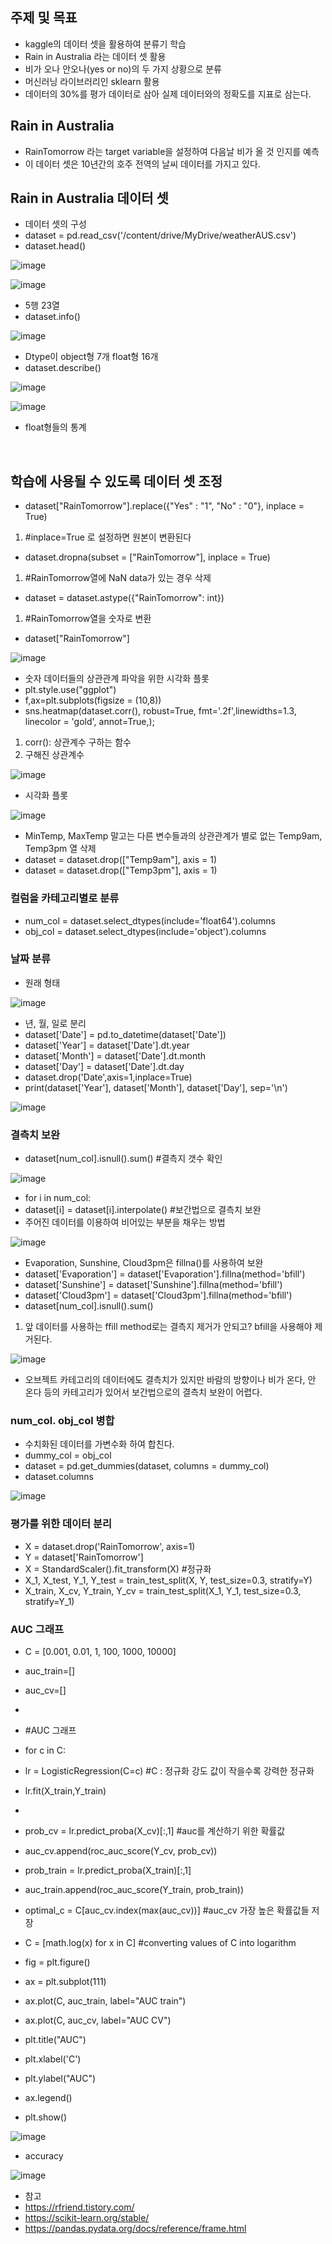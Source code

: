 ## 주제 및 목표

- kaggle의 데이터 셋을 활용하여 분류기 학습
- Rain in Australia 라는 데이터 셋 활용
- 비가 오나 안오나(yes or no)의 두 가지 상황으로 분류
- 머신러닝 라이브러리인 sklearn 활용
- 데이터의 30%를 평가 데이터로 삼아 실제 데이터와의 정확도를 지표로 삼는다.

## Rain in Australia

-  RainTomorrow 라는 target variable을 설정하여 다음날 비가 올 것 인지를 예측
-  이 데이터 셋은 10년간의 호주 전역의 날씨 데이터를 가지고 있다.

## Rain in Australia 데이터 셋

- 데이터 셋의 구성
- dataset = pd.read_csv('/content/drive/MyDrive/weatherAUS.csv')
- dataset.head()
 
 ![image](https://user-images.githubusercontent.com/77203609/131076170-7ed1b501-23ef-45f3-ade9-1429a67c6bbe.png)
 
 ![image](https://user-images.githubusercontent.com/77203609/131079544-ed38c7f6-412e-4f65-b74b-67d76f6926ee.png)
 
 - 5행 23열
 - dataset.info()

![image](https://user-images.githubusercontent.com/77203609/131078892-97e406bc-ddc7-4cae-a4bd-f5b3131d28e8.png)

- Dtype이 object형 7개 float형 16개
- dataset.describe()

![image](https://user-images.githubusercontent.com/77203609/131079656-00dafe8b-2fd0-48eb-82ce-127722077db7.png)

![image](https://user-images.githubusercontent.com/77203609/131079701-ea3a5dbf-23ea-42af-bc3c-97b2dced7fdd.png)

- float형들의 통계

<br>

## 학습에 사용될 수 있도록 데이터 셋 조정

- dataset["RainTomorrow"].replace({"Yes" : "1", "No" : "0"}, inplace = True) 
1. #inplace=True 로 설정하면 원본이 변환된다
- dataset.dropna(subset = ["RainTomorrow"], inplace = True) 
1. #RainTomorrow열에 NaN data가 있는 경우 삭제 
- dataset = dataset.astype({"RainTomorrow": int}) 
1. #RainTomorrow열을 숫자로 변환
- dataset["RainTomorrow"]

![image](https://user-images.githubusercontent.com/77203609/131077545-3ea49f11-96f2-4ecb-8d2c-a366b8219d05.png)

- 숫자 데이터들의 상관관계 파악을 위한 시각화 플롯
- plt.style.use("ggplot")
- f,ax=plt.subplots(figsize = (10,8))
- sns.heatmap(dataset.corr(), robust=True, fmt='.2f',linewidths=1.3, linecolor = 'gold', annot=True,); 
1. corr(): 상관계수 구하는 함수
2. 구해진 상관계수

![image](https://user-images.githubusercontent.com/77203609/131081653-eba15052-a3c3-4693-84df-2d8202b97649.png)

- 시각화 플롯

![image](https://user-images.githubusercontent.com/77203609/131081748-aa83397e-3119-43a8-bb0d-b191fa25a6cf.png)

- MinTemp, MaxTemp 말고는 다른 변수들과의 상관관계가 별로 없는 Temp9am, Temp3pm 열 삭제
- dataset = dataset.drop(["Temp9am"], axis = 1)
- dataset = dataset.drop(["Temp3pm"], axis = 1)

### 컬럼을 카테고리별로 분류
- num_col = dataset.select_dtypes(include='float64').columns 
- obj_col = dataset.select_dtypes(include='object').columns

### 날짜 분류

- 원래 형태

![image](https://user-images.githubusercontent.com/77203609/131085969-9b9f45ba-eb85-486d-8af6-c3075a546c27.png)

- 년, 월, 일로 분리
- dataset['Date'] = pd.to_datetime(dataset['Date'])
- dataset['Year'] = dataset['Date'].dt.year
- dataset['Month'] = dataset['Date'].dt.month
- dataset['Day'] = dataset['Date'].dt.day
- dataset.drop('Date',axis=1,inplace=True)
- print(dataset['Year'], dataset['Month'], dataset['Day'], sep='\n')

![image](https://user-images.githubusercontent.com/77203609/131086243-b1fdea17-2276-4692-884f-9803b149126a.png)

### 결측치 보완

- dataset[num_col].isnull().sum() #결측지 갯수 확인

![image](https://user-images.githubusercontent.com/77203609/131086891-4beb9fe1-a982-4963-bd23-547ca0f6d7d4.png)

- for i in num_col:
-   dataset[i] = dataset[i].interpolate() #보간법으로 결측치 보완
- 주어진 데이터를 이용하여 비어있는 부분을 채우는 방법

![image](https://user-images.githubusercontent.com/77203609/131087159-556c0185-f343-44d9-81d2-0f6e7a2383c7.png)

- Evaporation, Sunshine, Cloud3pm은 fillna()를 사용하여 보완
- dataset['Evaporation'] = dataset['Evaporation'].fillna(method='bfill')  
- dataset['Sunshine'] = dataset['Sunshine'].fillna(method='bfill')
- dataset['Cloud3pm'] = dataset['Cloud3pm'].fillna(method='bfill')
- dataset[num_col].isnull().sum()
1. 앞 데이터를 사용하는 ffill method로는 결측지 제거가 안되고? bfill을 사용해야 제거된다.

![image](https://user-images.githubusercontent.com/77203609/131087505-624af6e1-d433-4848-b83a-e01deb236436.png)

- 오브젝트 카테고리의 데이터에도 결측치가 있지만 바람의 방향이나 비가 온다, 안 온다 등의 카테고리가 있어서 보간법으로의 결측치 보완이 어렵다.

### num_col. obj_col 병합

- 수치화된 데이터를 가변수화 하여 합친다.
- dummy_col = obj_col
- dataset = pd.get_dummies(dataset, columns = dummy_col)
- dataset.columns

![image](https://user-images.githubusercontent.com/77203609/131088266-d0e47960-561a-400a-ad55-5eca98f5b7ae.png)

### 평가를 위한 데이터 분리

- X = dataset.drop('RainTomorrow', axis=1)
- Y = dataset['RainTomorrow']
- X = StandardScaler().fit_transform(X) #정규화
- X_1, X_test, Y_1, Y_test = train_test_split(X, Y, test_size=0.3, stratify=Y)
- X_train, X_cv, Y_train, Y_cv = train_test_split(X_1, Y_1, test_size=0.3, stratify=Y_1)

### AUC 그래프

- C = [0.001, 0.01, 1, 100, 1000, 10000] 
- auc_train=[]
- auc_cv=[]
-
- #AUC 그래프
- for c in C:
-   lr = LogisticRegression(C=c) #C : 정규화 강도 값이 작을수록 강력한 정규화
-   lr.fit(X_train,Y_train)
-
-    prob_cv = lr.predict_proba(X_cv)[:,1] #auc를 계산하기 위한 확률값
-    auc_cv.append(roc_auc_score(Y_cv, prob_cv)) 

-    prob_train = lr.predict_proba(X_train)[:,1]
-    auc_train.append(roc_auc_score(Y_train, prob_train))

- optimal_c = C[auc_cv.index(max(auc_cv))] #auc_cv 가장 높은 확률값들 저장
- C = [math.log(x) for x in C] #converting values of C into logarithm

- fig = plt.figure()
- ax = plt.subplot(111)
- ax.plot(C, auc_train, label="AUC train")
- ax.plot(C, auc_cv, label="AUC CV")
- plt.title("AUC")
- plt.xlabel('C')
- plt.ylabel("AUC")
- ax.legend()
- plt.show()

![image](https://user-images.githubusercontent.com/77203609/131120162-e6cf1fdb-21e3-4d6d-acd2-ce4b0d96a604.png)

- accuracy

![image](https://user-images.githubusercontent.com/77203609/131120243-47568ac1-d7dc-4abf-b990-1c3e3c708fec.png)

- 참고 
- https://rfriend.tistory.com/
- https://scikit-learn.org/stable/
- https://pandas.pydata.org/docs/reference/frame.html
